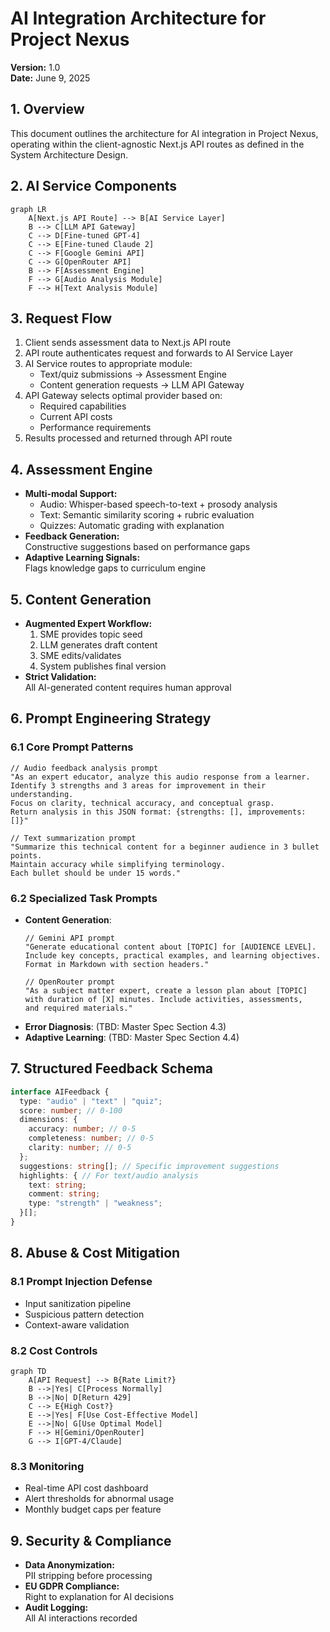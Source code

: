 # AI Integration Architecture for Project Nexus  
**Version:** 1.0  
**Date:** June 9, 2025  

## 1. Overview  
This document outlines the architecture for AI integration in Project Nexus, operating within the client-agnostic Next.js API routes as defined in the System Architecture Design.

## 2. AI Service Components  
```mermaid
graph LR
    A[Next.js API Route] --> B[AI Service Layer]
    B --> C[LLM API Gateway]
    C --> D[Fine-tuned GPT-4]
    C --> E[Fine-tuned Claude 2]
    C --> F[Google Gemini API]
    C --> G[OpenRouter API]
    B --> F[Assessment Engine]
    F --> G[Audio Analysis Module]
    F --> H[Text Analysis Module]
```

## 3. Request Flow
1. Client sends assessment data to Next.js API route
2. API route authenticates request and forwards to AI Service Layer
3. AI Service routes to appropriate module:
   - Text/quiz submissions → Assessment Engine
   - Content generation requests → LLM API Gateway
4. API Gateway selects optimal provider based on:
   - Required capabilities
   - Current API costs
   - Performance requirements
5. Results processed and returned through API route

## 4. Assessment Engine  
- **Multi-modal Support:**
  - Audio: Whisper-based speech-to-text + prosody analysis
  - Text: Semantic similarity scoring + rubric evaluation
  - Quizzes: Automatic grading with explanation
- **Feedback Generation:**  
  Constructive suggestions based on performance gaps
- **Adaptive Learning Signals:**  
  Flags knowledge gaps to curriculum engine

## 5. Content Generation  
- **Augmented Expert Workflow:**  
  1. SME provides topic seed  
  2. LLM generates draft content  
  3. SME edits/validates  
  4. System publishes final version  
- **Strict Validation:**  
  All AI-generated content requires human approval

## 6. Prompt Engineering Strategy

### 6.1 Core Prompt Patterns
```text
// Audio feedback analysis prompt
"As an expert educator, analyze this audio response from a learner.
Identify 3 strengths and 3 areas for improvement in their understanding.
Focus on clarity, technical accuracy, and conceptual grasp.
Return analysis in this JSON format: {strengths: [], improvements: []}"

// Text summarization prompt
"Summarize this technical content for a beginner audience in 3 bullet points.
Maintain accuracy while simplifying terminology.
Each bullet should be under 15 words."
```

### 6.2 Specialized Task Prompts
- **Content Generation**:
  ```text
  // Gemini API prompt
  "Generate educational content about [TOPIC] for [AUDIENCE LEVEL].
  Include key concepts, practical examples, and learning objectives.
  Format in Markdown with section headers."
  
  // OpenRouter prompt
  "As a subject matter expert, create a lesson plan about [TOPIC]
  with duration of [X] minutes. Include activities, assessments,
  and required materials."
  ```
- **Error Diagnosis**: (TBD: Master Spec Section 4.3)
- **Adaptive Learning**: (TBD: Master Spec Section 4.4)

## 7. Structured Feedback Schema
```typescript
interface AIFeedback {
  type: "audio" | "text" | "quiz";
  score: number; // 0-100
  dimensions: {
    accuracy: number; // 0-5
    completeness: number; // 0-5
    clarity: number; // 0-5
  };
  suggestions: string[]; // Specific improvement suggestions
  highlights: { // For text/audio analysis
    text: string;
    comment: string;
    type: "strength" | "weakness";
  }[];
}
```

## 8. Abuse & Cost Mitigation

### 8.1 Prompt Injection Defense
- Input sanitization pipeline
- Suspicious pattern detection
- Context-aware validation

### 8.2 Cost Controls
```mermaid
graph TD
    A[API Request] --> B{Rate Limit?}
    B -->|Yes| C[Process Normally]
    B -->|No| D[Return 429]
    C --> E{High Cost?}
    E -->|Yes| F[Use Cost-Effective Model]
    E -->|No| G[Use Optimal Model]
    F --> H[Gemini/OpenRouter]
    G --> I[GPT-4/Claude]
```

### 8.3 Monitoring
- Real-time API cost dashboard
- Alert thresholds for abnormal usage
- Monthly budget caps per feature

## 9. Security & Compliance
- **Data Anonymization:**  
  PII stripping before processing
- **EU GDPR Compliance:**  
  Right to explanation for AI decisions
- **Audit Logging:**  
  All AI interactions recorded